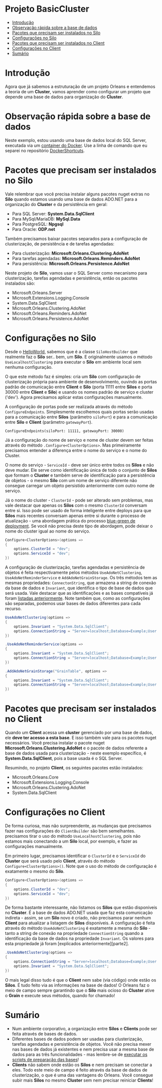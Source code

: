 # Projeto BasicCluster

- [Introdução](#introdução)
- [Observação rápida sobre a base de dados](#observação-rápida-sobre-a-base-de-dados)
- [Pacotes que precisam ser instalados no Silo](#pacotes-que-precisam-ser-instalados-no-silo)
- [Configurações no Silo](#configurações-no-silo)
- [Pacotes que precisam ser instalados no Client](#pacotes-que-precisam-ser-instalados-no-client)
- [Configurações no Client](#configurações-no-client)
- [Sumário](#sumário)

# Introdução

Agora que já sabemos a estruturação de um projeto Orleans e entendemos a teoria de um **Cluster**, vamos aprender como configurar um projeto que depende uma base de dados para organização do **Cluster**.

# Observação rápida sobre a base de dados

Neste exemplo, estou usando uma base de dados local do SQL Server, executada via um [container do Docker][docker-site]. Use a linha de comando que eu separei no repositório [DockerShortcuts][docker-shortcuts].

# Pacotes que precisam ser instalados no Silo

Vale relembrar que você precisa instalar alguns pacotes nuget extras no **Silo** quando estamos usando uma base de dados ADO.NET para a organização do **Cluster** e da persistência em geral:

- Para SQL Server: **System.Data.SqlClient**
- Para MySql/MariaDB: **MySql.Data**
- Para PostgreSQL: **Npgsql**
- Para Oracle: **ODP.net**

Também precisamos baixar pacotes separados para a configuração de clusterização, de persistência e de tarefas agendadas:

- Para clusterização: **Microsoft.Orleans.Clustering.AdoNet**
- Para tarefas agendadas: **Microsoft.Orleans.Reminders.AdoNet**
- Para persistência: **Microsoft.Orleans.Persistence.AdoNet**

Neste projeto de **Silo**, vamos usar o SQL Server como mecanismo para clusterização, tarefas agendadas e persistência, então os pacotes instalados são:

- Microsoft.Orleans.Server
- Microsoft.Extensions.Logging.Console
- System.Data.SqlClient
- Microsoft.Orleans.Clustering.AdoNet
- Microsoft.Orleans.Reminders.AdoNet
- Microsoft.Orleans.Persistence.AdoNet

# Configurações no Silo

Desde o [HelloWorld][helloworld], sabemos que é a classe `SiloHostBuilder` que realmente faz o **Silo** ser.. bem, um **Silo**. E originalmente usamos o método `UseLocalhostClustering` para executar o **Silo** em ambiente local sem nenhuma configuração.

O que este método faz é simples: cria um **Silo** com configuração de clusterização própria para ambiente de desenvolvimento, ouvindo as portas padrão de comunicação entre **Client** e **Silo** (porta 11111 entre **Silos** e porta 30000 entre **Client** e **Silo**) e usando os nomes padrão de serviço e cluster ('dev'). Agora precisamos aplicar estas configurações manualmente.

A configuração de portas pode ser realizada através do método `ConfigureEndpoints`. Simplesmente escolhemos quais portas serão usadas para a comunicação entre **Silos** (parâmetro `siloPort`) e para a comunicação entre **Silo** e **Client** (parâmetro `gatewayPort`).

```
ConfigureEndpoints(siloPort: 11111, gatewayPort: 30000)
```

Já a configuração do nome de serviço e nome de cluster devem ser feitas através do método `.Configure<ClusterOptions>`. Mas primeiramente precisamos entender a diferença entre o nome do serviço e o nome do Cluster.

O nome do serviço - `ServiceId` - deve ser único entre todos os **Silos** e não deve mudar. Ele serve como identificação única de todo o conjunto de **Silos** que formam o **Cluster** e também serve de identificação para a persistência de objetos - o mesmo **Silo** com um nome de serviço diferente não consegue carregar um objeto persistido anteriormente com outro nome de serviço.

Já o nome do cluster - `ClusterId` - pode ser alterado sem problemas, mas vale destacar que apenas os **Silos** com o mesmo `ClusterId` conversam entre si. Isso pode ser usado de forma inteligente entre deploys para que **Silos** mais recentes conversam apenas entre si durante o processo de atualização - uma abordagem prática do processo [blue-green de deployment][bluegreen]. Se você não precisa deste tipo de abordagem, pode deixar o nome do cluster igual ao nome do serviço.

```csharp
Configure<ClusterOptions>(options =>
{
	options.ClusterId = "dev";
	options.ServiceId = "dev";
})
```

A configuração de clusterização, tarefas agendadas e persistência de objetos é feita respectivamente pelos métodos `UseAdoNetClustering`, `UseAdoNetReminderService` e `AddAdoNetGrainStorage`. Os três métodos tem as mesmas propriedades: `ConnectonString`, que armazena a string de conexão da base de dados e `Invariant`, que identifica o tipo de base de dados que será usada. Vale destacar que as identificações e as bases compatíveis já foram [listadas anteriormente][readme-parte2]. Note também que, como as configurações são separadas, podemos usar bases de dados diferentes para cada recurso.

```csharp
UseAdoNetClustering(options =>
{
	options.Invariant = "System.Data.SqlClient";
	options.ConnectionString = "Server=localhost;Database=Example;User Id=sa;Password=root@1234";
})

.UseAdoNetReminderService(options =>
{
	options.Invariant = "System.Data.SqlClient";
	options.ConnectionString = "Server=localhost;Database=Example;User Id=sa;Password=root@1234";
})

.AddAdoNetGrainStorage("GrainTable", options =>
{
	options.Invariant = "System.Data.SqlClient";
	options.ConnectionString = "Server=localhost;Database=Example;User Id=sa;Password=root@1234";
})
```

# Pacotes que precisam ser instalados no Client

Quando um **Client** acessa um **cluster** gerenciado por uma base de dados, ele **deve ter acesso a esta base**. E isso também vale para os pacotes nuget necessários. Você precisa instalar o pacote nuget **Microsoft.Orleans.Clustering.AdoNet** e o pacote de dados referente a base de dados usada para clusterização - neste exemplo específico, é **System.Data.SqlClient**, pois a base usada é o SQL Server.

Resumindo, no projeto **Client**, os seguintes pacotes estão instalados:

- Microsoft.Orleans.Core
- Microsoft.Extensions.Logging.Console
- Microsoft.Orleans.Clustering.AdoNet
- System.Data.SqlClient

# Configurações no Client

De forma curiosa, mas não surpreendente, as mudanças que precisamos fazer nas configurações do `ClientBuilder` são bem semelhantes. precisamos tirar o uso do método `UseLocalhostClustering`, pois não estamos mais conectando a um **Silo** local, por exemplo, e fazer as configurações manualmente.

Em primeiro lugar, precisamos identificar o `ClusterId` e o `ServiceId` do **Cluster** que será usado pelo **Client**, através do método `Configure<ClusterOptions>()`. Note que o uso do método de configuração é exatamente o mesmo do **Silo**.

```csharp
Configure<ClusterOptions>(options =>
{
	options.ClusterId = "dev";
	options.ServiceId = "dev";
})
```

De forma bastante interessante, não listamos os **Silos** que estão disponíveis no **Cluster**. É a base de dados ADO.NET usada que faz esta comunicação indireta - assim, se um **Silo** novo é criado, não precisamos parar nenhum **Client** para atualizar a listagem de **Silos** disponíveis. A configuração é feita através do método `UseAdoNetClustering` é exatamente a mesma do **Silo** - tanto a string de conexão na propriedade `ConnectionString` quando a identificação da base de dados na propriedade `Invariant`. Os valores para esta propriedade já foram [explicados anteriormente][parte2].

```csharp
.UseAdoNetClustering(options =>
{
	options.ConnectionString = "Server=localhost;Database=Example;User Id=sa;Password=root@1234";
	options.Invariant = "System.Data.SqlClient";
})
```

O mais legal disso tudo é que o **Client** nem sabe (via código) onde estão os **Silos**. É tudo feito via as informações na base de dados! O Orleans faz o meio de campo sempre garantindo que o **Silo** mais ocioso do **Cluster** ative o **Grain** e execute seus métodos, quando for chamado!

# Sumário

- Num ambiente corporativo, a organização entre **Silos** e **Clients** pode ser feita através de bases de dados.
- Diferentes bases de dados podem ser usadas para clusterização, tarefas agendadas e persistência de objetos. Você não precisa mexer nas bases de dados já existentes e nem precisa usar a mesma base de dados para as três funcionalidades - mas lembre-se de [executar os scripts de preparação das bases][readme-parte2]!
- **Clients** não sabem onde estão os **Silos** e nem precisam se conectar a eles. Todo este meio de campo é feito através da base de dados de clusterização, o que é uma das vantagens do Orleans. Você consegue subir mais **Silos** no mesmo **Cluster** sem nem precisar reiniciar **Clients**!



[bluegreen]: https://martinfowler.com/bliki/BlueGreenDeployment.html
[readme-parte2]: https://github.com/prrandrade/OrleansStudy/tree/master/Parte%202%20-%20Computa%C3%A7%C3%A3o%20distribu%C3%ADda%20e%20persist%C3%AAncia%20com%20o%20Orleans

[helloworld]: https://github.com/prrandrade/OrleansStudy/tree/master/Projetos/01-HelloWorld
[docker-shortcuts]: https://github.com/prrandrade/DockerShortcuts
[docker-site]: https://www.docker.com/